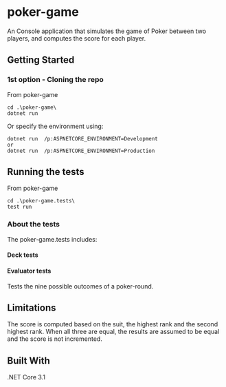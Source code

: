 # poker-game
An Console application that simulates the game of Poker between two players, and computes the score for each player.

## Getting Started

### 1st option - Cloning the repo
From poker-game
```
cd .\poker-game\
dotnet run
```
Or specify the environment using:
```
dotnet run  /p:ASPNETCORE_ENVIRONMENT=Development
or
dotnet run  /p:ASPNETCORE_ENVIRONMENT=Production
```


## Running the tests
From poker-game
```
cd .\poker-game.tests\
test run
```


### About the tests

The poker-game.tests includes:
#### Deck tests

#### Evaluator tests
Tests the nine possible outcomes of a poker-round.


## Limitations 
The score is computed based on the suit, the highest rank and the second highest rank. When all three are equal, the results are assumed to be equal and the score is not incremented.

## Built With
.NET Core 3.1 
